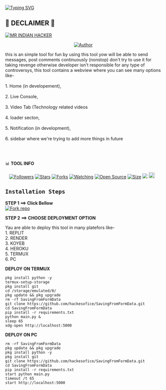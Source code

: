
 [![Typing SVG](https://readme-typing-svg.demolab.com?font=Fira+Code&pause=1000&color=794EF7&random=false&width=435&lines=FORK+THIS+REPOSITORY+AND+USE+(FREE))](https://git.io/typing-svg) 

<h2>🔻 DECLAIMER 🔻 </h2>


[![MR INDIAN HACKER](https://i.ibb.co/vDwL05C/1716780350498.jpg)](https://youtube.com/@mrindianhelper_hacer)

<p align="center">
<a href="https://github.com/hackesofice"><img title="Author" src="https://img.shields.io/badge/CREATOR-HACKER-black.svg?style=for-the-badge&logo=github"></a>
 
<p style="color="blue"> this is an simple tool for fun by using this tool yow will be able to send messages, post comments continuously (nonstop) don't try to use it for taking revenge otherwise developer isn't responsible for any type of controversys, this tool contains a webview where you can see many options like-<br><br>
 1. Home (in developement),<br><br>
 2. Live Console, <br><br>
 3. Video Tab (Technology related videos<br><br>
 4. loader secton, <br><br>
 5. Notification (in development),<br><br>
 6. sidebar where we're trying to add
  more things in future </p>
<br><br>


📊 **TOOL INFO**
<p align="center">
<a href="https://github.com/hackesofice/followers"><img title="Followers" src="https://img.shields.io/github/followers/hackesofice?color=red&style=flat-square"></a>
<a href="https://github.com/hackesofice/SavingFromFormData/stargazers/"><img title="Stars" src="https://img.shields.io/github/stars/hackesofice/SavingFromFormData?color=blue&style=flat-square"></a>
<a href="https://github.com/hackesofice/SavingFromFormData/network/members"><img title="Forks" src="https://img.shields.io/github/forks/hackesofice/SavingFromFormData?color=red&style=flat-square"></a>
<a href="https://github.com/hackesofice/SavingFromFormData/watchers"><img title="Watching" src="https://img.shields.io/github/watchers/hackesofice/SavingFromFormData?label=Watchers&color=blue&style=flat-square"></a>
<a href="https://github.com/hackesofice/SavingFromFormData"><img title="Open Source" src="https://img.shields.io/badge/Author-MRINDIAN%20HACKER.-red?v=103"></a>
<a href="https://github.com/hackesofice/SavingFromFormData/"><img title="Size" src="https://img.shields.io/github/repo-size/hackesofice/SavingFromFormData?style=flat-square&color=green"></a>
<a href="https://hits.seeyoufarm.com"><img src="https://hits.seeyoufarm.com/api/count/incr/badge.svg?url=https%3A%2F%2Fgithub.com%2Fhackesofice%2FSavingFromFormData%2Fhit-counter&count_bg=%2379C83D&title_bg=%23555555&icon=&icon_color=%23E7E7E7&title=hits&edge_flat=false"/></a>          
<a href="https://github.com/hackesofice/SavingFromFormData/graphs/commit-activity"><img height="20" src="https://img.shields.io/badge/Maintained%3F-yes-green.svg"></a>&nbsp;&nbsp;
</p>
<p align='center'>
</p>



## `Installation Steps`

**STEP 1 ==> Click Bellow**<br>
<a href='https://github.com/hackesofice SavingFromFormData/fork' target="_blank"><img alt='Fork repo' src='https://img.shields.io/badge/Fork Repo-100000?style=for-the-badge&logo=scan&logoColor=white&labelColor=black&color=black'/></a> 

**STEP 2 ==> CHOOSE DEPLOYMENT OPTION**
<p>Yau are able to deploy this tool in many platefors like- <br>1. REPLIT <br>2. RENDER <br> 3. KOYEB <br> 4. HEROKU <br>5. TERMUX <br>6. PC</p>

**DEPLOY ON TERMUX**

```
pkg install python -y
termux-setup-storage
pkg install git
cd /storage/emulated/0/
pkg update && pkg upgrade
rm -rf SavingFromFormData
git clone https://github.com/hackesofice/SavingFromFormData.git
cd SavingFromFormData
pip install -r requirements.txt
python main.py &
sleep 65
xdg-open http://localhost:5000
```


**DEPLOY ON PC**

```
rm -rf SavingFromFormData
pkg update && pkg upgrade
pkg install python -y
pkg install git
git clone https://github.com/hackesofice/SavingFromFormData.git
cd SavingFromFormData
pip install -r requirements.txt
start python main.py
timeout /t 65
start http://localhost:5000
```

